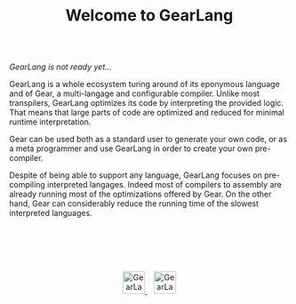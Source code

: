 <h1 align="center">Welcome to GearLang</h1>
<br/><br/>



<p align="left">
  <i>GearLang is not ready yet...</i>

  GearLang is a whole ecosystem turing around of its eponymous language and of Gear, a multi-langage and configurable compiler.
  Unlike most transpilers, GearLang optimizes its code by interpreting the provided logic. That means that large parts of code are optimized and reduced for minimal runtime interpretation.

  Gear can be used both as a standard user to generate your own code, or as a meta programmer and use GearLang in order to create your own pre-compiler.

  Despite of being able to support any language, GearLang focuses on pre-compiling interpreted langages. Indeed most of compilers to assembly are already running most of the optimizations offered by Gear.
  On the other hand, Gear can considerably reduce the running time of the slowest interpreted languages.
</p>


<br/><br/>
---

<p align="center">
  <a href="https://gear.neylz.dev/"><p align="center">
    <img src="https://gear.neylz.dev/logo/logo.png" alt="GearLang Logo" width="40em" height="40em">
  </a>
  &nbsp;&nbsp;
  <a href="https://discord.gg/Psk3mxEnjj">
    <img src="https://cdn.prod.website-files.com/6257adef93867e50d84d30e2/636e0a69f118df70ad7828d4_icon_clyde_blurple_RGB.svg" alt="GearLang Logo" width="40em" height="40em">
  </a>
</p>